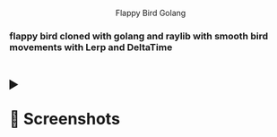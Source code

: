 <p align='center'>Flappy Bird Golang</p>
<h3>flappy bird cloned with golang and raylib with smooth bird movements with Lerp and DeltaTime</h3>

<h1> 
<details>
    <summary><p>
    📸 Screenshots
    </p></summary>
    <p>
        <img src="https://raw.githubusercontent.com/SpitfireGG/GOflappy/main/assets/menu.png", alt = "wtf">
        <img src="https://raw.githubusercontent.com/SpitfireGG/GOflappy/main/assets/birdmove.png", alt = "wtf">
        <img src="https://raw.githubusercontent.com/SpitfireGG/GOflappy/main/assets/dead.png", alt = "wtf">
    </p>
</details>
